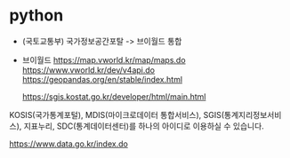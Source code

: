 # python

- (국토교통부) 국가정보공간포탈 -> 브이월드 통합
- 브이월드
  https://map.vworld.kr/map/maps.do
  https://www.vworld.kr/dev/v4api.do
  https://geopandas.org/en/stable/index.html

  https://sgis.kostat.go.kr/developer/html/main.html

KOSIS(국가통계포털),
MDIS(마이크로데이터 통합서비스),
SGIS(통계지리정보서비스),
지표누리,
SDC(통계데이터센터)를 하나의 아이디로 이용하실 수 있습니다.

https://www.data.go.kr/index.do
